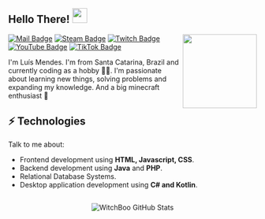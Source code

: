 
<h2> Hello There! <img src="https://i.imgur.com/1EbrBcz.gif" width="30px"></h2>

<img align="right" src="https://user-images.githubusercontent.com/5713670/87202985-820dcb80-c2b6-11ea-9f56-7ec461c497c3.gif" width="150px">

[![Mail Badge](https://img.shields.io/badge/Mail-0078D4?style=for-the-badge&logo=mailgun&logoColor=white&link=mailto:me@witchboo.me)](mailto:me@witchboo.me)
[![Steam Badge](https://img.shields.io/badge/steam-%23000000.svg?style=for-the-badge&logo=steam&logoColor=white&link=https://steamcommunity.com/id/witchboo)](https://steamcommunity.com/id/witchboo)
[![Twitch Badge](https://img.shields.io/badge/Twitch-9146FF?style=for-the-badge&logo=twitch&logoColor=white&link=https://twitch.tv/bruxaboo)](https://twitch.tv/bruxaboo)
[![YouTube Badge](https://img.shields.io/badge/YouTube-FF0000?style=for-the-badge&logo=youtube&logoColor=white&link=https://youtube.com/@WitchBoo)](https://youtube.com/@WitchBoo)
[![TikTok Badge](https://img.shields.io/badge/TikTok-000000?style=for-the-badge&logo=tiktok&logoColor=white&link=https://tiktok.com/@witchboo)](https://tiktok.com/@witchboo)

I'm Luís Mendes. I'm from Santa Catarina, Brazil and currently coding as a hobby 👨‍💻. I'm passionate about learning new things, solving problems and expanding my knowledge. And a big minecraft enthusiast 🧱

## ⚡ Technologies
Talk to me about:
- Frontend development using **HTML, Javascript, CSS**.
- Backend development using **Java** and **PHP**.
- Relational Database Systems.
- Desktop application development using **C# and Kotlin**.

##

<p align="center">
  <img src="https://github-readme-stats-witchboo.vercel.app/api?username=witchboo&count_private=true&show_icons=true&locale=en" alt="WitchBoo GitHub Stats" />
</p>
